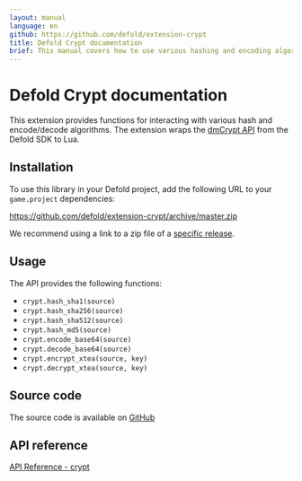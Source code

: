 ```yaml
---
layout: manual
language: en
github: https://github.com/defold/extension-crypt
title: Defold Crypt documentation
brief: This manual covers how to use various hashing and encoding algorithms in Defold.
---
```


# Defold Crypt documentation
This extension provides functions for interacting with various hash and encode/decode algorithms. The extension wraps the [dmCrypt API](https://defold.com/ref/stable/dmCrypt/) from the Defold SDK to Lua.


## Installation
To use this library in your Defold project, add the following URL to your `game.project` dependencies:

https://github.com/defold/extension-crypt/archive/master.zip

We recommend using a link to a zip file of a [specific release](https://github.com/defold/extension-crypt/releases).


## Usage

The API provides the following functions:
* `crypt.hash_sha1(source)`
* `crypt.hash_sha256(source)`
* `crypt.hash_sha512(source)`
* `crypt.hash_md5(source)`
* `crypt.encode_base64(source)`
* `crypt.decode_base64(source)`
* `crypt.encrypt_xtea(source, key)`
* `crypt.decrypt_xtea(source, key)`


## Source code

The source code is available on [GitHub](https://github.com/defold/extension-crypt)


## API reference
[API Reference - crypt](/extension-crypt/crypt_api)

